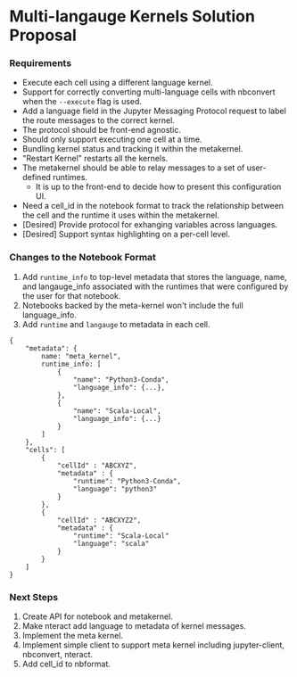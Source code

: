 # Multi-langauge Kernels Solution Proposal

### Requirements

- Execute each cell using a different language kernel.
- Support for correctly converting multi-language cells with nbconvert when the `--execute` flag is used.
- Add a language field in the Jupyter Messaging Protocol request to label the route messages to the correct kernel.
- The protocol should be front-end agnostic.
- Should only support executing one cell at a time.
- Bundling kernel status and tracking it within the metakernel.
- "Restart Kernel" restarts all the kernels.
- The metakernel should be able to relay messages to a set of user-defined runtimes.
  - It is up to the front-end to decide how to present this configuration UI.
- Need a cell_id in the notebook format to track the relationship between the cell and the runtime it uses within the metakernel.
- [Desired] Provide protocol for exhanging variables across languages.
- [Desired] Support syntax highlighting on a per-cell level.

### Changes to the Notebook Format

1. Add `runtime_info` to top-level metadata that stores the language, name, and langauge_info associated with the runtimes that were configured by the user for that notebook.
2. Notebooks backed by the meta-kernel won't include the full language_info.
3. Add `runtime` and `langauge` to metadata in each cell.

```
{
	"metadata": {
		name: "meta_kernel",
		runtime_info: [
			{
				"name": "Python3-Conda",
				"language_info": {...},
			},
			{
				"name": "Scala-Local",
				"language_info": {...}
			}
		]
	},
	"cells": [
		{
			"cellId" : "ABCXYZ",
			"metadata" : {
				"runtime": "Python3-Conda",
				"language": "python3"
			}
		},
		{
			"cellId" : "ABCXYZ2",
			"metadata" : {
				"runtime": "Scala-Local"
				"language": "scala"
			}
		}
	]
}
```
### Next Steps

1. Create API for notebook and metakernel.
2. Make nteract add language to metadata of kernel messages.
3. Implement the meta kernel.
4. Implement simple client to support meta kernel including jupyter-client, nbconvert, nteract.
5. Add cell_id to nbformat.
